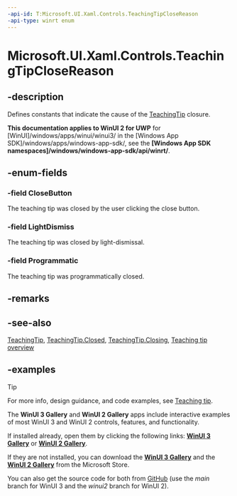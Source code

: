 ```yaml
---
-api-id: T:Microsoft.UI.Xaml.Controls.TeachingTipCloseReason
-api-type: winrt enum
---
```


# Microsoft.UI.Xaml.Controls.TeachingTipCloseReason

<!--
public enum TeachingTipCloseReason
-->

## -description

Defines constants that indicate the cause of the [TeachingTip](teachingtip.md) closure.

**This documentation applies to WinUI 2 for UWP** for [WinUI]/windows/apps/winui/winui3/ in the [Windows App SDK]/windows/apps/windows-app-sdk/, see the **[Windows App SDK namespaces]/windows/windows-app-sdk/api/winrt/**.

## -enum-fields

### -field CloseButton

The teaching tip was closed by the user clicking the close button.

### -field LightDismiss

The teaching tip was closed by light-dismissal.

### -field Programmatic

The teaching tip was programmatically closed.

## -remarks

## -see-also

[TeachingTip](teachingtip.md), [TeachingTip.Closed](teachingtip_closed.md), [TeachingTip.Closing](teachingtip_closing.md), [Teaching tip overview](/windows/apps/design/controls/dialogs-and-flyouts/teaching-tip)

## -examples

> [!TIP]
> For more info, design guidance, and code examples, see [Teaching tip](/windows/apps/design/controls/dialogs-and-flyouts/teaching-tip).
>
> The **WinUI 3 Gallery** and **WinUI 2 Gallery** apps include interactive examples of most WinUI 3 and WinUI 2 controls, features, and functionality.
>
> If installed already, open them by clicking the following links: [**WinUI 3 Gallery**](winui3gallery:/item/TeachingTip) or [**WinUI 2 Gallery**](winui2gallery:/item/TeachingTip).
>
> If they are not installed, you can download the [**WinUI 3 Gallery**](https://www.microsoft.com/store/productId/9P3JFPWWDZRC) and the [**WinUI 2 Gallery**](https://www.microsoft.com/store/productId/9MSVH128X2ZT) from the Microsoft Store.
>
> You can also get the source code for both from [GitHub](https://github.com/Microsoft/WinUI-Gallery) (use the *main* branch for WinUI 3 and the *winui2* branch for WinUI 2).
